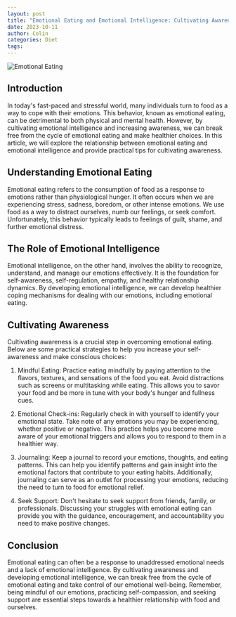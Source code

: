 ```yaml
---
layout: post
title: "Emotional Eating and Emotional Intelligence: Cultivating Awareness"
date: 2023-10-11
author: Colin
categories: Diet
tags: 
---
```


![Emotional Eating](https://source.unsplash.com/1600x900/?food)

## Introduction

In today's fast-paced and stressful world, many individuals turn to food as a way to cope with their emotions. This behavior, known as emotional eating, can be detrimental to both physical and mental health. However, by cultivating emotional intelligence and increasing awareness, we can break free from the cycle of emotional eating and make healthier choices. In this article, we will explore the relationship between emotional eating and emotional intelligence and provide practical tips for cultivating awareness.

## Understanding Emotional Eating

Emotional eating refers to the consumption of food as a response to emotions rather than physiological hunger. It often occurs when we are experiencing stress, sadness, boredom, or other intense emotions. We use food as a way to distract ourselves, numb our feelings, or seek comfort. Unfortunately, this behavior typically leads to feelings of guilt, shame, and further emotional distress.

## The Role of Emotional Intelligence

Emotional intelligence, on the other hand, involves the ability to recognize, understand, and manage our emotions effectively. It is the foundation for self-awareness, self-regulation, empathy, and healthy relationship dynamics. By developing emotional intelligence, we can develop healthier coping mechanisms for dealing with our emotions, including emotional eating.

## Cultivating Awareness

Cultivating awareness is a crucial step in overcoming emotional eating. Below are some practical strategies to help you increase your self-awareness and make conscious choices:

1. Mindful Eating: Practice eating mindfully by paying attention to the flavors, textures, and sensations of the food you eat. Avoid distractions such as screens or multitasking while eating. This allows you to savor your food and be more in tune with your body's hunger and fullness cues.

2. Emotional Check-ins: Regularly check in with yourself to identify your emotional state. Take note of any emotions you may be experiencing, whether positive or negative. This practice helps you become more aware of your emotional triggers and allows you to respond to them in a healthier way.

3. Journaling: Keep a journal to record your emotions, thoughts, and eating patterns. This can help you identify patterns and gain insight into the emotional factors that contribute to your eating habits. Additionally, journaling can serve as an outlet for processing your emotions, reducing the need to turn to food for emotional relief.

4. Seek Support: Don't hesitate to seek support from friends, family, or professionals. Discussing your struggles with emotional eating can provide you with the guidance, encouragement, and accountability you need to make positive changes.

## Conclusion

Emotional eating can often be a response to unaddressed emotional needs and a lack of emotional intelligence. By cultivating awareness and developing emotional intelligence, we can break free from the cycle of emotional eating and take control of our emotional well-being. Remember, being mindful of our emotions, practicing self-compassion, and seeking support are essential steps towards a healthier relationship with food and ourselves.